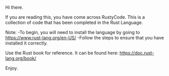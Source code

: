 Hi there. 

If you are reading this, you have come across RustyCode. 
This is a collection of code that has been completed in the Rust Language. 

Note:
	-To begin, you will need to install the language by going to https://www.rust-lang.org/en-US/ 
	-Follow the steps to ensure that you have installed it correctly. 

Use the Rust book for reference. It can be found here: https://doc.rust-lang.org/book/

Enjoy. 